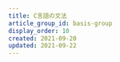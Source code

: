 ```yaml
---
title: C言語の文法
article_group_id: basis-group
display_order: 10
created: 2021-09-20
updated: 2021-09-22
---
```


